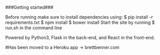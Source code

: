 ###Getting started### 

Before running make sure to install dependencies using:
$ pip install -r requirements.txt $ npm install $ bower install
Start the site by running $ run.sh in the command line


Powered by Python3, Flask in the back-end, and React in the front-end.

#Has been moved to a Heroku app -> brettbenner.com
